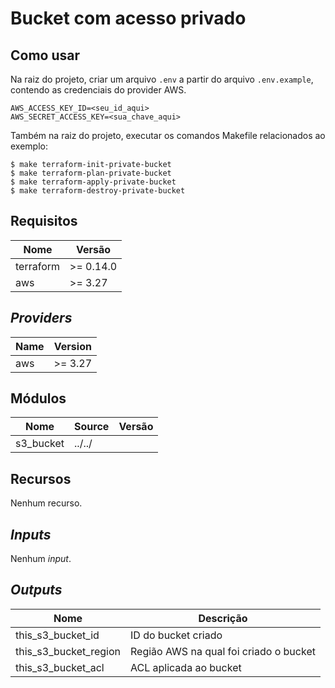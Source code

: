 # Bucket com acesso privado

## Como usar

Na raiz do projeto, criar um arquivo `.env` a partir do arquivo `.env.example`, contendo as credenciais do provider AWS.

```
AWS_ACCESS_KEY_ID=<seu_id_aqui>
AWS_SECRET_ACCESS_KEY=<sua_chave_aqui>
```

Também na raiz do projeto, executar os comandos Makefile relacionados ao exemplo:

```
$ make terraform-init-private-bucket
$ make terraform-plan-private-bucket
$ make terraform-apply-private-bucket
$ make terraform-destroy-private-bucket
```

## Requisitos

| Nome | Versão |
|------|---------|
| terraform | >= 0.14.0 |
| aws | >= 3.27 |

## _Providers_

| Name | Version |
|------|---------|
| aws | >= 3.27 |

## Módulos

| Nome | Source | Versão |
|------|--------|---------|
| s3_bucket | ../../ |  |

## Recursos

Nenhum recurso.

## _Inputs_

Nenhum _input_.

## _Outputs_

| Nome | Descrição |
|------|-------------|
| this\_s3\_bucket\_id | ID do bucket criado |
| this\_s3\_bucket\_region | Região AWS na qual foi criado o bucket |
| this\_s3\_bucket\_acl | ACL aplicada ao bucket |
